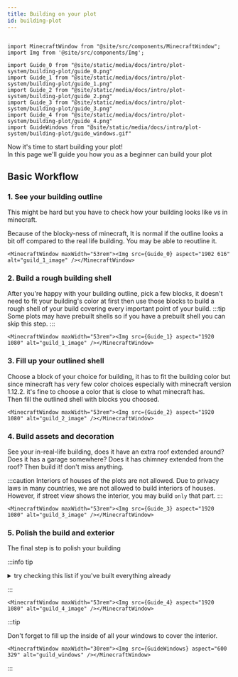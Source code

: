 ```yaml
---
title: Building on your plot
id: building-plot
---
```

```mdx-code-block

import MinecraftWindow from "@site/src/components/MinecraftWindow";
import Img from '@site/src/components/Img';

import Guide_0 from "@site/static/media/docs/intro/plot-system/building-plot/guide_0.png"
import Guide_1 from "@site/static/media/docs/intro/plot-system/building-plot/guide_1.png"
import Guide_2 from "@site/static/media/docs/intro/plot-system/building-plot/guide_2.png"
import Guide_3 from "@site/static/media/docs/intro/plot-system/building-plot/guide_3.png"
import Guide_4 from "@site/static/media/docs/intro/plot-system/building-plot/guide_4.png"
import GuideWindows from "@site/static/media/docs/intro/plot-system/building-plot/guide_windows.gif"

```

Now it's time to start building your plot!<br/>
In this page we'll guide you how you as a beginner can build your plot

## Basic Workflow
### 1. See your building outline
This might be hard but you have to check how your building looks like vs in minecraft. 

Because of the blocky-ness of minecraft,
It is normal if the outline looks a bit off compared to the real life building. You may be able to reoutline it.

```mdx-code-block
<MinecraftWindow maxWidth="53rem"><Img src={Guide_0} aspect="1902 616" alt="guild_1_image" /></MinecraftWindow>
```

### 2. Build a rough building shell
After you're happy with your building outline, pick a few blocks, it doesn't need to fit your building's color at first 
then use those blocks to build a rough shell of your build covering every important point of your build.
:::tip
Some plots may have prebuilt shells so if you have a prebuilt shell you can skip this step.
:::

```mdx-code-block
<MinecraftWindow maxWidth="53rem"><Img src={Guide_1} aspect="1920 1080" alt="guild_1_image" /></MinecraftWindow>
```



### 3. Fill up your outlined shell
Choose a block of your choice for building, it has to fit the building color but since minecraft has very few color choices especially with minecraft version 1.12.2. it's fine to choose a color that is close to what minecraft has.<br/>
Then fill the outlined shell with blocks you choosed. 

```mdx-code-block
<MinecraftWindow maxWidth="53rem"><Img src={Guide_2} aspect="1920 1080" alt="guild_2_image" /></MinecraftWindow>
```

### 4. Build assets and decoration
See your in-real-life building, does it have an extra roof extended around? Does it has a garage somewhere? Does it has chimney extended from the roof? 
Then build it! don't miss anything.

:::caution Interiors of houses of the plots are not allowed.
Due to privacy laws in many countries, we are not allowed to build interiors of houses. However, if street view shows the interior, you may build `only` that part.
:::

```mdx-code-block
<MinecraftWindow maxWidth="53rem"><Img src={Guide_3} aspect="1920 1080" alt="guild_3_image" /></MinecraftWindow>
```

### 5. Polish the build and exterior
The final step is to polish your building<br/>

:::info tip
<details><summary>try checking this list if you've built everything already</summary>

- [x] Floor's material is correct 
- [x] Tree and bushes
- [x] Gate and doors
- [x] Poles and sheds
- [x] Windows all around the building

</details>

:::

```mdx-code-block
<MinecraftWindow maxWidth="53rem"><Img src={Guide_4} aspect="1920 1080" alt="guild_4_image" /></MinecraftWindow>
```


:::tip

Don't forget to fill up the inside of all your windows to cover the interior.
```mdx-code-block
<MinecraftWindow maxWidth="30rem"><Img src={GuideWindows} aspect="600 329" alt="guild_windows" /></MinecraftWindow>
```

:::
